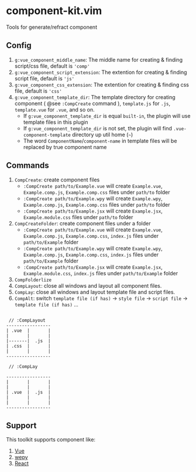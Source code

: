 # component-kit.vim

Tools for generate/refract component

## Config

1. `g:vue_component_middle_name`: The middle name for creating & finding script/css file, default is `'comp'`
1. `g:vue_component_script_extension`: The extention for creating & finding script file, default is `'js'`
1. `g:vue_component_css_extension`: The extention for creating & finding css file, default is `'css'`
1. `g:vue_component_template_dir`: The template directory for creating component ( @see `:CompCreate` command ), `template.js` for `.js`, `template.vue` for `.vue`, and so on.
    - If `g:vue_component_template_dir` is equal `built-in`, the plugin will use template files in this plugin
    - If `g:vue_component_template_dir` is not set, the plugin will find `.vue-component-template` directory up util home (`~`)
    - The word `ComponentName`/`component-name` in template files will be replaced by true component name

## Commands

1. `CompCreate`: create component files
    - `:CompCreate path/to/Example.vue` will create `Example.vue`, `Example.comp.js`, `Example.comp.css` files under `path/to` folder
    - `:CompCreate path/to/Example.wpy` will create `Example.wpy`, `Example.comp.js`, `Example.comp.css` files under `path/to` folder
    - `:CompCreate path/to/Example.jsx` will create `Example.jsx`, `Example.module.css` files under `path/to` folder
1. `CompCreateFolder`: create component files under a folder
    - `:CompCreate path/to/Example.vue` will create `Example.vue`, `Example.comp.js`, `Example.comp.css`, `index.js` files under `path/to/Example` folder
    - `:CompCreate path/to/Example.wpy` will create `Example.wpy`, `Example.comp.js`, `Example.comp.css`, `index.js` files under `path/to/Example` folder
    - `:CompCreate path/to/Example.jsx` will create `Example.jsx`, `Example.module.css`, `index.js` files under `path/to/Example` folder
1. `CompFolderlize`
1. `CompLayout`: close all windows and layout all component files.
1. `CompLay`: close all windows and layout template file and script files.
1. `CompAlt`: switch `template file (if has)` -> `style file` -> `script file` -> `template file (if has)` ...

```

 // :CompLayout
-----------------
| .vue  |       |
|       |       |
|-------|  .js  |
| .css  |       |
|       |       |
-----------------

 // :CompLay

-----------------
|       |       |
|       |       |
| .vue  |  .js  |
|       |       |
|       |       |
-----------------

```

## Support

This toolkit supports component like:

1. [Vue](https://vuejs.org/)
1. [wepy](https://github.com/Tencent/wepy)
1. [React](https://reactjs.org/docs/react-component.html)
